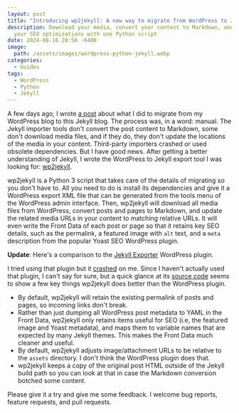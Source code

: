 ```yaml
---
layout: post
title: "Introducing wp2jekyll: A new way to migrate from WordPress to Jekyll"
description: Download your media, convert your content to Markdown, and keep
  your SEO optimizations with one Python script
date: 2024-08-16 20:50 -0400
image:
  path: /assets/images/wordpress-python-jekyll.webp
categories:
  - Guides
tags:
  - WordPress
  - Python
  - Jekyll
---
```


A few days ago, I wrote [a post](https://seanthegeek.net/posts/my-painful-but-worthwhile-migration-from-wordpress-to-jekyll/) about what I did
to migrate from my WordPress blog to this Jekyll blog. The process was, in a
word: manual. The Jekyll importer tools don't convert the post content to
Markdown, some don't download media files, and if they do, they don't update
the locations of the media in your content. Third-party importers crashed or
used obsolete dependencies. But I have good news. After getting a better
understanding of Jekyll, I wrote the WordPress to Jekyll export tool
I was looking for: [wp2jekyll](https://github.com/seanthegeek/wp2jekyll).

wp2jekyll is a Python 3 script that takes care of the details of migrating so
you don't have to. All you need to do is install its dependencies and give it
a WordPress export XML file that can be generated from the tools menu of the
WordPress admin interface. Then, wp2jekyll will download all media files from
WordPress, convert posts and pages to Markdown, and update the related media
URLs in your content to matching relative URLs. It will even write the Front
Data of each post or page so that it retains key SEO details, such as the
permalink, a featured image with `alt` text, and a `meta` description from
the popular Yoast SEO WordPress plugin.

**Update**: Here's a comparison to the [Jekyll Exporter](https://wordpress.org/plugins/jekyll-exporter/) WordPress plugin.

I tried using that plugin but it [crashed](https://github.com/benbalter/wordpress-to-jekyll-exporter/issues/319) on me. Since I haven't actually used that plugin, I can't say for sure, but a quick glance at its [source code](https://github.com/benbalter/wordpress-to-jekyll-exporter/blob/5333f4bbb71519361e0b79a2056a9d3d8acfd6d9/jekyll-exporter.php#L3) seems to show a few key things wp2jekyll does better than the WordPress plugin.

* By default, wp2jekyll will retain the existing permalink of posts and pages, so incoming links don't break.
* Rather than just dumping all WordPress post metadata to YAML in the Front Data, wp2jekyll only retains items useful for SEO (i.e, the featured image and Yoast metadata), and maps them to variable names that are expected by many Jekyll themes. This makes the Front Data much cleaner and useful.
* By default, wp2jekyll adjusts image/attachment URLs to be relative to the `assets` directory. I don't think the WordPress plugin does that.
* wp2jekyll keeps a copy of the original post HTML outside of the Jekyll build path so you can look at that in case the Markdown conversion botched some content.

Please give it a try and give me some feedback. I welcome bug reports, feature
requests, and pull requests.
